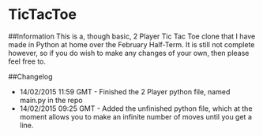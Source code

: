# TicTacToe

##Information
This is a, though basic, 2 Player Tic Tac Toe clone that I have made in Python at home over the February Half-Term.
It is still not complete however, so if you do wish to make any changes of your own, then please feel free to.

##Changelog
* 14/02/2015 11:59 GMT - Finished the 2 Player python file, named main.py in the repo
* 14/02/2015 09:25 GMT - Added the unfinished python file, which at the moment allows you to make an infinite number of moves   until you get a line.
